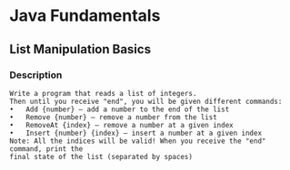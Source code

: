 # Java Fundamentals

## List Manipulation Basics

### Description

    Write a program that reads a list of integers. 
    Then until you receive "end", you will be given different commands:
    •	Add {number} – add a number to the end of the list 
    •	Remove {number} – remove a number from the list 
    •	RemoveAt {index} – remove a number at a given index
    •	Insert {number} {index} – insert a number at a given index
    Note: All the indices will be valid! When you receive the "end" command, print the 
    final state of the list (separated by spaces)

